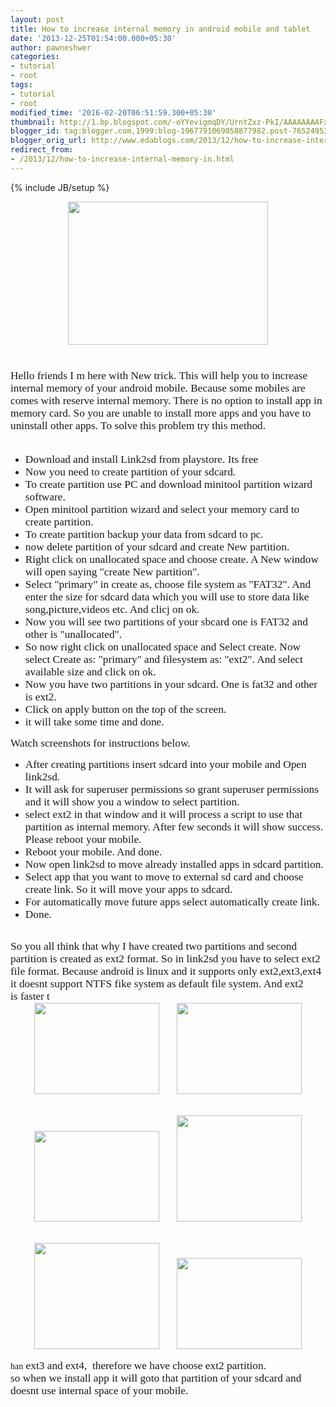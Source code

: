 ```yaml
---
layout: post
title: How to increase internal memory in android mobile and tablet
date: '2013-12-25T01:54:00.000+05:30'
author: pawneshwer
categories:
- tutorial
- root
tags:
- tutorial
- root
modified_time: '2016-02-20T06:51:59.300+05:30'
thumbnail: http://1.bp.blogspot.com/-oYYevigmqDY/UrntZxz-PkI/AAAAAAAAFx0/d_Adi4KgovY/s72-c/android-toy.png
blogger_id: tag:blogger.com,1999:blog-1967791069058877982.post-7652495369556787656
blogger_orig_url: http://www.edablogs.com/2013/12/how-to-increase-internal-memory-in.html
redirect_from:
- /2013/12/how-to-increase-internal-memory-in.html
---
```


{% include JB/setup %}

<div dir="ltr" style="text-align: left;" trbidi="on"><div class="separator" style="clear: both; text-align: center;"><a href="http://1.bp.blogspot.com/-oYYevigmqDY/UrntZxz-PkI/AAAAAAAAFx0/d_Adi4KgovY/s1600/android-toy.png" imageanchor="1" style="margin-left: 1em; margin-right: 1em;"><img border="0" height="229" src="http://1.bp.blogspot.com/-oYYevigmqDY/UrntZxz-PkI/AAAAAAAAFx0/d_Adi4KgovY/s320/android-toy.png" width="320" /></a></div><div style="margin-bottom: .0001pt; margin: 0in;"><span style="font-family: Georgia, serif; font-size: 13pt;"><br /></span></div><div style="margin-bottom: .0001pt; margin: 0in;"><span style="font-family: Georgia, serif; font-size: 13pt;"><br /></span></div><div style="margin-bottom: .0001pt; margin: 0in;"><span style="font-family: Georgia, serif; font-size: 13pt;">Hello friends I m here with New trick. This will help you to increase internal memory of your android mobile. Because some mobiles are comes with reserve internal memory. There is no option to install app in memory card. So you are unable to install more apps and you have to uninstall other apps. To solve this problem try this method.<o:p></o:p></span></div><div style="margin: 0in 0in 0.0001pt;"><span style="font-family: Georgia, serif; font-size: 13pt;"><br /></span></div><div style="margin: 0in 0in 0.0001pt;"></div><ul style="text-align: left;"><li><span style="font-family: Georgia, serif; font-size: 13pt;">Download and install Link2sd from playstore. Its free</span></li><li><span style="font-family: Georgia, serif; font-size: 13pt;">Now you need to create partition of your sdcard.</span></li><li><span style="font-family: Georgia, serif; font-size: 13pt;">To create partition use PC and download minitool partition wizard software.</span></li><li><span style="font-family: Georgia, serif; font-size: 13pt;">Open minitool partition wizard and select your memory card to create partition.</span></li><li><span style="font-family: Georgia, serif; font-size: 13pt;">To create partition backup your data from sdcard to pc.</span></li><li><span style="font-family: Georgia, serif; font-size: 13pt;">now delete partition of your sdcard and create New</span><span class="apple-converted-space" style="font-family: Georgia, serif; font-size: 13pt;">&nbsp;</span><span style="font-family: Georgia, serif; font-size: 13pt;">partition</span><span style="font-family: Georgia, serif; font-size: 13pt;">.</span><span class="apple-converted-space" style="font-family: Georgia, serif; font-size: 13pt;">&nbsp;</span></li><li><span style="font-family: Georgia, serif; font-size: 13pt;">Right click on unallocated space and choose create. A New window will open saying "create New partition".</span></li><li><span style="font-family: Georgia, serif; font-size: 13pt;">Select "primary" in create as, choose file system as "FAT32". And enter the size for sdcard data which you will use to store data like song,picture,videos etc. And clicj on ok.</span></li><li><span style="font-family: Georgia, serif; font-size: 13pt;">Now you will see two partitions of your sbcard one is FAT32 and other is "unallocated".</span></li><li><span style="font-family: Georgia, serif; font-size: 13pt;">So now right click on unallocated space and Select create. Now select Create as: "primary" and filesystem as: "ext2". And select available size and click on ok.</span></li><li><span style="font-family: Georgia, serif; font-size: 13pt;">Now you have two partitions in your sdcard. One is fat32 and other is ext2.</span><span class="apple-converted-space" style="font-family: Georgia, serif; font-size: 13pt;">&nbsp;</span></li><li><span style="font-family: Georgia, serif; font-size: 13pt;">Click on apply button on the top of the screen.</span></li><li><span style="font-family: Georgia, serif; font-size: 13pt;">it will take some time and done.</span></li></ul><span style="font-family: Georgia, serif; font-size: 13pt;">Watch screenshots for instructions below.</span><br /><div style="margin: 0in 0in 0.0001pt;"></div><ul style="text-align: left;"><li><span style="font-family: Georgia, serif; font-size: 13pt;">After creating partitions insert sdcard into your mobile and Open link2sd.</span></li><li><span style="font-family: Georgia, serif; font-size: 13pt;">It will ask for superuser permissions so grant superuser permissions and it will show you a window to select partition.</span></li><li><span style="font-family: Georgia, serif; font-size: 13pt;">select ext2 in that window and it will process a script to use that partition as internal memory. After few seconds it will show success. Please reboot your mobile.</span></li><li><span style="font-family: Georgia, serif; font-size: 13pt;">Reboot your mobile. And done.</span></li><li><span style="font-family: Georgia, serif; font-size: 13pt;">Now open link2sd to move already installed apps in sdcard partition.</span></li><li><span style="font-family: Georgia, serif; font-size: 13pt;">Select app that you want to move to external sd card and choose create link. So it will move your apps to sdcard.</span></li><li><span style="font-family: Georgia, serif; font-size: 13pt;">For automatically move future apps select automatically create link.</span></li><li><span style="font-family: Georgia, serif; font-size: 13pt;">Done.</span></li></ul><br /><div dir="ltr">       </div><div style="margin: 0in 0in 0.0001pt;"><span style="font-family: Georgia, serif;"><span style="font-size: 13pt;">So you all think that why I have created two partitions and second partition is created as ext2 format. So in link2sd you have to select ext2 file format. Because android is linux and it supports only ext2,ext3,ext4 it doesnt support NTFS fike system as default file system. And ext2 is&nbsp;</span><span style="font-size: 17px;">faster t</span></span></div><div class="separator" style="clear: both; text-align: center;"><span style="font-family: Georgia, serif;"><a href="http://2.bp.blogspot.com/-fEBkFs8FOyM/UrnsfgkrUZI/AAAAAAAAFxI/oKvQ8YNv9cI/s1600/1.jpg" imageanchor="1" style="margin-left: 1em; margin-right: 1em;"><img border="0" height="146" src="http://2.bp.blogspot.com/-fEBkFs8FOyM/UrnsfgkrUZI/AAAAAAAAFxI/oKvQ8YNv9cI/s200/1.jpg" width="200" /></a><a href="http://3.bp.blogspot.com/-2S3FPePcF3U/UrnshHzlGnI/AAAAAAAAFxY/bfZd3oHDsIk/s1600/2.jpg" imageanchor="1" style="margin-left: 1em; margin-right: 1em;"><img border="0" height="146" src="http://3.bp.blogspot.com/-2S3FPePcF3U/UrnshHzlGnI/AAAAAAAAFxY/bfZd3oHDsIk/s200/2.jpg" width="200" /></a></span></div><br /><br /><div class="separator" style="clear: both; text-align: center;"><span style="font-family: Georgia, serif;"><a href="http://3.bp.blogspot.com/-24cIjccYtUU/UrnsffaB25I/AAAAAAAAFxE/Xy3Q2MCU2e8/s1600/3.jpg" imageanchor="1" style="margin-left: 1em; margin-right: 1em;"><img border="0" height="145" src="http://3.bp.blogspot.com/-24cIjccYtUU/UrnsffaB25I/AAAAAAAAFxE/Xy3Q2MCU2e8/s200/3.jpg" width="200" /></a><a href="http://2.bp.blogspot.com/-1FPsP-Vni0M/Urnsg79sm1I/AAAAAAAAFxU/CjYISCxORkE/s1600/4.jpg" imageanchor="1" style="margin-left: 1em; margin-right: 1em;"><img border="0" height="170" src="http://2.bp.blogspot.com/-1FPsP-Vni0M/Urnsg79sm1I/AAAAAAAAFxU/CjYISCxORkE/s200/4.jpg" width="200" /></a></span></div><br /><br /><div class="separator" style="clear: both; text-align: center;"><span style="font-family: Georgia, serif;"><a href="http://3.bp.blogspot.com/-bve7a2fjEd4/UrnshQJi_GI/AAAAAAAAFxg/MjJkZ3-FDnc/s1600/5.jpg" imageanchor="1" style="margin-left: 1em; margin-right: 1em;"><img border="0" height="170" src="http://3.bp.blogspot.com/-bve7a2fjEd4/UrnshQJi_GI/AAAAAAAAFxg/MjJkZ3-FDnc/s200/5.jpg" width="200" /></a><a href="http://4.bp.blogspot.com/-2RD7H5vuIAU/UrnsoOtc0qI/AAAAAAAAFxs/DDlGu4MY50s/s1600/6.jpg" imageanchor="1" style="margin-left: 1em; margin-right: 1em;"><img border="0" height="146" src="http://4.bp.blogspot.com/-2RD7H5vuIAU/UrnsoOtc0qI/AAAAAAAAFxs/DDlGu4MY50s/s200/6.jpg" width="200" /></a></span></div><br /><span style="font-family: Georgia, serif;">han<span style="font-size: 13pt;">&nbsp;ext3 and ext4,&nbsp; therefore we have choose ext2 partition.</span></span><br /><span style="font-family: Georgia, serif;"><span style="font-size: 13pt;">so when we install app it will goto that partition of your sdcard and doesnt use internal space of your mobile.<o:p></o:p></span></span></div>